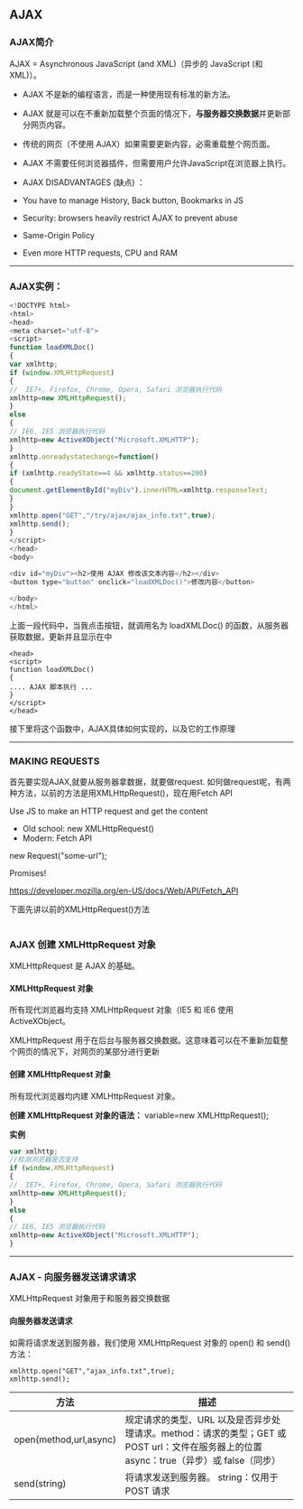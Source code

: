 ## AJAX

### AJAX简介
AJAX = Asynchronous JavaScript (and XML)（异步的 JavaScript (和 XML)）。

- AJAX 不是新的编程语言，而是一种使用现有标准的新方法。

- AJAX 就是可以在不重新加载整个页面的情况下，**与服务器交换数据**并更新部分网页内容。

- 传统的网页（不使用 AJAX）如果需要更新内容，必需重载整个网页面。

- AJAX 不需要任何浏览器插件，但需要用户允许JavaScript在浏览器上执行。

- AJAX DISADVANTAGES (缺点) ：
- You have to manage History, Back button, Bookmarks in JS
- Security: browsers heavily restrict AJAX to prevent abuse
- Same-Origin Policy
- Even more HTTP requests, CPU and RAM

---

### AJAX实例：

```javascript
<!DOCTYPE html>
<html>
<head>
<meta charset="utf-8">
<script>
function loadXMLDoc()
{
var xmlhttp;
if (window.XMLHttpRequest)
{
//  IE7+, Firefox, Chrome, Opera, Safari 浏览器执行代码
xmlhttp=new XMLHttpRequest();
}
else
{
// IE6, IE5 浏览器执行代码
xmlhttp=new ActiveXObject("Microsoft.XMLHTTP");
}
xmlhttp.onreadystatechange=function()
{
if (xmlhttp.readyState==4 && xmlhttp.status==200)
{
document.getElementById("myDiv").innerHTML=xmlhttp.responseText;
}
}
xmlhttp.open("GET","/try/ajax/ajax_info.txt",true);
xmlhttp.send();
}
</script>
</head>
<body>

<div id="myDiv"><h2>使用 AJAX 修改该文本内容</h2></div>
<button type="button" onclick="loadXMLDoc()">修改内容</button>

</body>
</html>
```

上面一段代码中，当我点击按钮，就调用名为 loadXMLDoc() 的函数，从服务器获取数据，更新并且显示在<myDiv>中

```
<head>
<script>
function loadXMLDoc()
{
.... AJAX 脚本执行 ...
}
</script>
</head>
```
接下里将这个函数中，AJAX具体如何实现的，以及它的工作原理

----

### MAKING REQUESTS

首先要实现AJAX,就要从服务器拿数据，就要做request. 如何做request呢，有两种方法，以前的方法是用XMLHttpRequest()，现在用Fetch API

Use JS to make an HTTP request and get the content

- Old school: new XMLHttpRequest()
- Modern: Fetch API

new Request("some-url");

Promises!

https://developer.mozilla.org/en-US/docs/Web/API/Fetch_API

下面先讲以前的XMLHttpRequest()方法
<br>
<br>


### AJAX 创建 XMLHttpRequest 对象 
XMLHttpRequest 是 AJAX 的基础。

#### XMLHttpRequest 对象

所有现代浏览器均支持 XMLHttpRequest 对象（IE5 和 IE6 使用 ActiveXObject。

XMLHttpRequest 用于在后台与服务器交换数据。这意味着可以在不重新加载整个网页的情况下，对网页的某部分进行更新

#### 创建 XMLHttpRequest 对象
所有现代浏览器均内建 XMLHttpRequest 对象。

**创建 XMLHttpRequest 对象的语法：** variable=new XMLHttpRequest();

**实例**
```javascript
var xmlhttp; 
//检测浏览器是否支持
if (window.XMLHttpRequest)
{
//  IE7+, Firefox, Chrome, Opera, Safari 浏览器执行代码
xmlhttp=new XMLHttpRequest();
}
else
{
// IE6, IE5 浏览器执行代码
xmlhttp=new ActiveXObject("Microsoft.XMLHTTP");
}
```


---

### AJAX - 向服务器发送请求请求
XMLHttpRequest 对象用于和服务器交换数据

#### 向服务器发送请求
如需将请求发送到服务器，我们使用 XMLHttpRequest 对象的 open() 和 send() 方法：
```
xmlhttp.open("GET","ajax_info.txt",true);
xmlhttp.send();
```
方法  |  描述
---|---
open(method,url,async) |  规定请求的类型、URL 以及是否异步处理请求。method：请求的类型；GET 或 POST url：文件在服务器上的位置 async：true（异步）或 false（同步）
send(string) | 将请求发送到服务器。 string：仅用于 POST 请求
